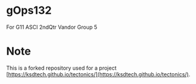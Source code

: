 # gOps132
For G11 ASCI 2ndQtr Vandor Group 5
# Note
This is a forked repository used for a project
[https://ksdtech.github.io/tectonics/](https://ksdtech.github.io/tectonics/).
